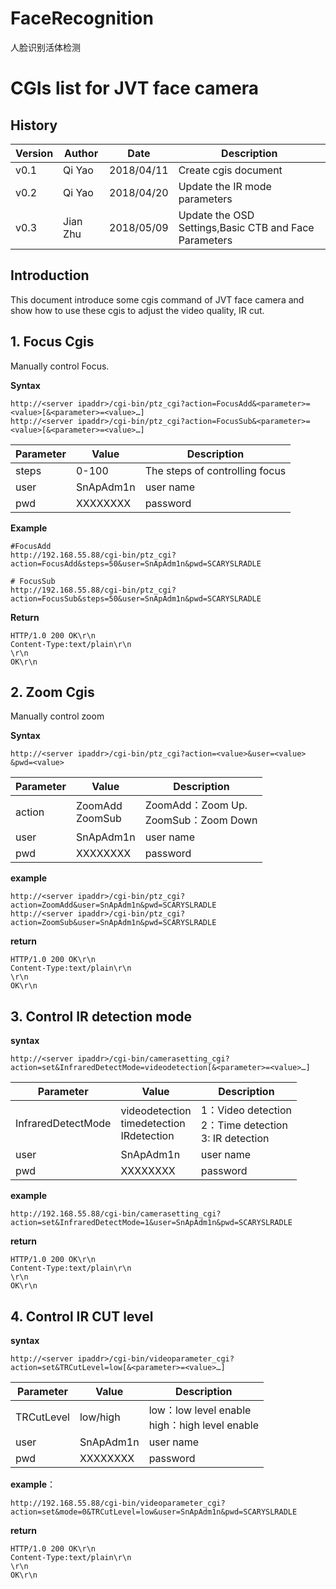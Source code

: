 # FaceRecognition
人脸识别活体检测

# CGIs list for JVT face camera

## History

| Version | Author | Date       | Description                   |
| ------- | ------ | ---------- | ----------------------------- |
| v0.1    | Qi Yao | 2018/04/11 | Create cgis document          |
| v0.2    | Qi Yao | 2018/04/20 | Update the IR mode parameters |
| v0.3    |Jian Zhu | 2018/05/09 | Update the OSD Settings,Basic CTB and Face Parameters |


##  Introduction

This document introduce some cgis command of JVT face camera and show how to use these cgis to adjust the video quality, IR cut.

## 1. Focus Cgis

Manually control Focus.

**Syntax**

```http
http://<server ipaddr>/cgi-bin/ptz_cgi?action=FocusAdd&<parameter>=<value>[&<parameter>=<value>…]
http://<server ipaddr>/cgi-bin/ptz_cgi?action=FocusSub&<parameter>=<value>[&<parameter>=<value>…]
```

| **Parameter** | Value     | Description                    |
| ------------- | --------- | ------------------------------ |
| steps         | 0-100     | The steps of controlling focus |
| user          | SnApAdm1n | user name                      |
| pwd           | XXXXXXXX  | password                       |

**Example**

```shell
#FocusAdd
http://192.168.55.88/cgi-bin/ptz_cgi?action=FocusAdd&steps=50&user=SnApAdm1n&pwd=SCARYSLRADLE

# FocusSub
http://192.168.55.88/cgi-bin/ptz_cgi?action=FocusSub&steps=50&user=SnApAdm1n&pwd=SCARYSLRADLE
```

**Return**

```http
HTTP/1.0 200 OK\r\n
Content-Type:text/plain\r\n
\r\n
OK\r\n
```



## 2. Zoom Cgis

Manually control zoom

**Syntax**

```http
http://<server ipaddr>/cgi-bin/ptz_cgi?action=<value>&user=<value>
&pwd=<value>
```

| **Parameter** | Value                | Description                              |
| ------------- | -------------------- | ---------------------------------------- |
| action        | ZoomAdd<br />ZoomSub | ZoomAdd：Zoom Up.<br /> ZoomSub：Zoom Down |
| user          | SnApAdm1n            | user name                                |
| pwd           | XXXXXXXX             | password                                 |

**example**

```http
http://<server ipaddr>/cgi-bin/ptz_cgi?action=ZoomAdd&user=SnApAdm1n&pwd=SCARYSLRADLE
http://<server ipaddr>/cgi-bin/ptz_cgi?action=ZoomSub&user=SnApAdm1n&pwd=SCARYSLRADLE
```

**return**

```http
HTTP/1.0 200 OK\r\n
Content-Type:text/plain\r\n
\r\n
OK\r\n
```



## 3.  Control IR detection mode

**syntax**

```http
http://<server ipaddr>/cgi-bin/camerasetting_cgi?action=set&InfraredDetectMode=videodetection[&<parameter>=<value>…]
```

| **Parameter**      | Value                                    | Description                              |
| ------------------ | ---------------------------------------- | ---------------------------------------- |
| InfraredDetectMode | videodetection<br />timedetection<br />IRdetection | 1：Video detection<br />2：Time detection <br />3:  IR detection |
| user               | SnApAdm1n                                | user name                                |
| pwd                | XXXXXXXX                                 | password                                 |

**example**

```http
http://192.168.55.88/cgi-bin/camerasetting_cgi?action=set&InfraredDetectMode=1&user=SnApAdm1n&pwd=SCARYSLRADLE
```

**return**

```http
HTTP/1.0 200 OK\r\n
Content-Type:text/plain\r\n
\r\n
OK\r\n
```



## 4. Control IR CUT level

**syntax**

```http
http://<server ipaddr>/cgi-bin/videoparameter_cgi?action=set&TRCutLevel=low[&<parameter>=<value>…]
```

| **Parameter** | Value     | Description                              |
| ------------- | --------- | ---------------------------------------- |
| TRCutLevel    | low/high  | low：low level enable<br />high：high level enable |
| user          | SnApAdm1n | user name                                |
| pwd           | XXXXXXXX  | password                                 |

**example**：

```http
http://192.168.55.88/cgi-bin/videoparameter_cgi?action=set&mode=0&TRCutLevel=low&user=SnApAdm1n&pwd=SCARYSLRADLE
```

**return**

```http
HTTP/1.0 200 OK\r\n
Content-Type:text/plain\r\n
\r\n
OK\r\n
```



